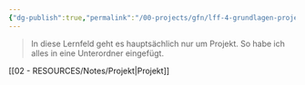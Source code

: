 ```yaml
---
{"dg-publish":true,"permalink":"/00-projects/gfn/lff-4-grundlagen-projektmanagement/","tags":["GFN","inProgress","LFF4"],"noteIcon":"","updated":"2024-08-15T21:41:11.435+02:00"}
---
```


> In diese Lernfeld geht es hauptsächlich nur um Projekt.
> So habe ich alles in eine Unterordner eingefügt.

[[02 - RESOURCES/Notes/Projekt\|Projekt]]